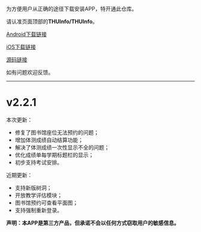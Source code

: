 为方便用户从正确的途径下载安装APP，特开通此仓库。

请认准页面顶部的**THUInfo/THUInfo**。

[Android下载链接](https://install.appcenter.ms/users/unidy/apps/thuinfo/distribution_groups/cd)

[iOS下载链接](https://apps.apple.com/cn/app/thu-info/id1533968428)

[源码链接](https://github.com/UNIDY2002/THUInfo)

如有问题欢迎反馈。

---

# v2.2.1

本次更新：
- 修复了图书馆座位无法预约的问题；
- 增加体测成绩自动结算功能；
- 解决了体测成绩一次性显示不全的问题；
- 优化成绩单每学期标题栏的显示；
- 初步支持考试安排。

近期更新：
- 支持新版树洞；
- 开放教学评估模块；
- 图书馆预约可查看平面图；
- 支持强制重新登录。

**声明：本APP是第三方产品，但承诺不会以任何方式窃取用户的敏感信息。**
